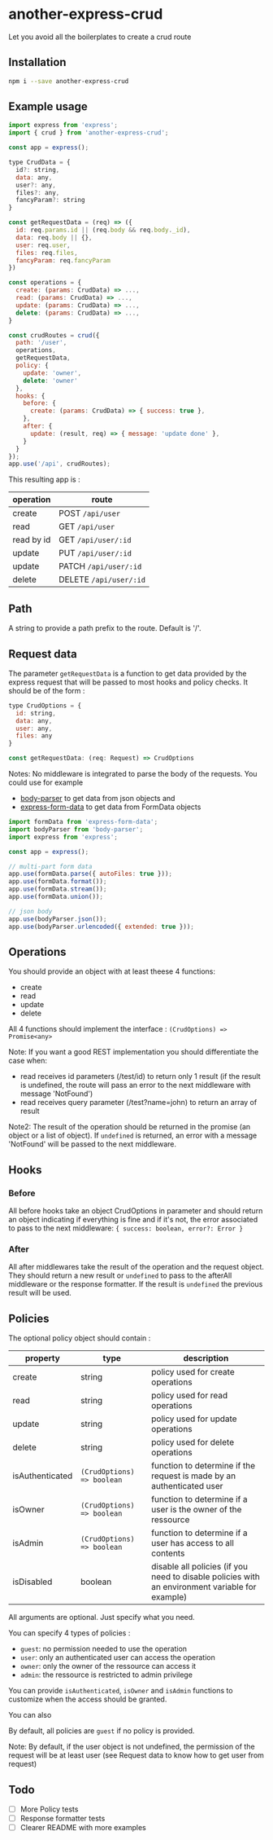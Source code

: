 # another-express-crud

Let you avoid all the boilerplates to create a crud route

## Installation

```bash
npm i --save another-express-crud
```

## Example usage

```javascript
import express from 'express';
import { crud } from 'another-express-crud';

const app = express();

type CrudData = {
  id?: string,
  data: any,
  user?: any,
  files?: any,
  fancyParam?: string
}

const getRequestData = (req) => ({
  id: req.params.id || (req.body && req.body._id),
  data: req.body || {},
  user: req.user,
  files: req.files,
  fancyParam: req.fancyParam
})

const operations = {
  create: (params: CrudData) => ...,
  read: (params: CrudData) => ...,
  update: (params: CrudData) => ...,
  delete: (params: CrudData) => ...,
}

const crudRoutes = crud({
  path: '/user',
  operations,
  getRequestData,
  policy: {
    update: 'owner',
    delete: 'owner'
  },
  hooks: {
    before: {
      create: (params: CrudData) => { success: true },
    },
    after: {
      update: (result, req) => { message: 'update done' },
    }
  }
});
app.use('/api', crudRoutes);
```

This resulting app is :

| operation  | route                  |
| ---------- | ---------------------- |
| create     | POST `/api/user`       |
| read       | GET `/api/user`        |
| read by id | GET `/api/user/:id`    |
| update     | PUT `/api/user/:id`    |
| update     | PATCH `/api/user/:id`  |
| delete     | DELETE `/api/user/:id` |

## Path

A string to provide a path prefix to the route. Default is '/'.

## Request data

The parameter `getRequestData` is a function to get data provided by the express request that will be passed to most hooks and policy checks.
It should be of the form :

```javascript
type CrudOptions = {
  id: string,
  data: any,
  user: any,
  files: any
}

const getRequestData: (req: Request) => CrudOptions
```

Notes:
No middleware is integrated to parse the body of the requests.
You could use for example

* [body-parser](https://www.npmjs.com/package/body-parser) to get data from json objects and
* [express-form-data](https://www.npmjs.com/package/express-form-data) to get data from FormData objects

```javascript
import formData from 'express-form-data';
import bodyParser from 'body-parser';
import express from 'express';

const app = express();

// multi-part form data
app.use(formData.parse({ autoFiles: true }));
app.use(formData.format());
app.use(formData.stream());
app.use(formData.union());

// json body
app.use(bodyParser.json());
app.use(bodyParser.urlencoded({ extended: true }));
```

## Operations

You should provide an object with at least theese 4 functions:

* create
* read
* update
* delete

All 4 functions should implement the interface :
`(CrudOptions) => Promise<any>`

Note: If you want a good REST implementation you should differentiate the case when:

* read receives id parameters (/test/id) to return only 1 result (if the result is undefined, the route will pass an error to the next middleware with message 'NotFound')
* read receives query parameter (/test?name=john) to return an array of result

Note2:
The result of the operation should be returned in the promise (an object or a list of object).
If `undefined` is returned, an error with a message 'NotFound' will be passed to the next middleware.

## Hooks

### Before

All before hooks take an object CrudOptions in parameter and should return an object indicating if everything is fine and if it's not, the error associated to pass to the next middleware:
`{ success: boolean, error?: Error }`

### After

All after middlewares take the result of the operation and the request object. They should return a new result or `undefined` to pass to the afterAll middleware or the response formatter.
If the result is `undefined` the previous result will be used.

## Policies

The optional policy object should contain :

| property        | type                       | description                                                                                     |
| --------------- | -------------------------- | ----------------------------------------------------------------------------------------------- |
| create          | string                     | policy used for create operations                                                               |
| read            | string                     | policy used for read operations                                                                 |
| update          | string                     | policy used for update operations                                                               |
| delete          | string                     | policy used for delete operations                                                               |
| isAuthenticated | `(CrudOptions) => boolean` | function to determine if the request is made by an authenticated user                           |
| isOwner         | `(CrudOptions) => boolean` | function to determine if a user is the owner of the ressource                                   |
| isAdmin         | `(CrudOptions) => boolean` | function to determine if a user has access to all contents                                      |
| isDisabled      | boolean                    | disable all policies (if you need to disable policies with an environment variable for example) |

All arguments are optional. Just specify what you need.

You can specify 4 types of policies :

* `guest`: no permission needed to use the operation
* `user`: only an authenticated user can access the operation
* `owner`: only the owner of the ressource can access it
* `admin`: the ressource is restricted to admin privilege

You can provide `isAuthenticated`, `isOwner` and `isAdmin` functions to customize when the access should be granted.

You can also

By default, all policies are `guest` if no policy is provided.

Note: By default, if the user object is not undefined, the permission of the request will be at least user (see Request data to know how to get user from request)

## Todo

* [ ] More Policy tests
* [ ] Response formatter tests
* [ ] Clearer README with more examples

